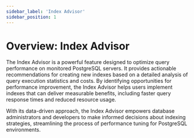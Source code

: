 ```yaml
---
sidebar_label: 'Index Advisor' 
sidebar_position: 1
---
```


# Overview: Index Advisor
The Index Advisor is a powerful feature designed to optimize query performance on monitored PostgreSQL servers. It provides actionable recommendations for creating new indexes based on a detailed analysis of query execution statistics and costs. By identifying opportunities for performance improvement, the Index Advisor helps users implement indexes that can deliver measurable benefits, including faster query response times and reduced resource usage.

With its data-driven approach, the Index Advisor empowers database administrators and developers to make informed decisions about indexing strategies, streamlining the process of performance tuning for PostgreSQL environments.


